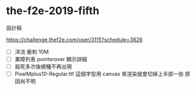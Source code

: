 # the-f2e-2019-fifth

設計稿

https://challenge.thef2e.com/user/3115?schedule=3826

- [ ] 洋流 衝刺 10M
- [ ] 業障列表 pointerover 顯示詳細
- [ ] 殺死多次後絕種不再出現
- [ ] PixelMplus10-Regular.ttf 這個字型用 canvas 來渲染就會切掉上半部一些 原因尚不明
